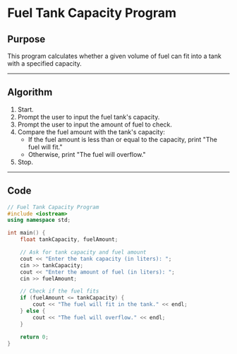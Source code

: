 # Fuel Tank Capacity Program

## Purpose
This program calculates whether a given volume of fuel can fit into a tank with a specified capacity.

---

## Algorithm
1. Start.
2. Prompt the user to input the fuel tank's capacity.
3. Prompt the user to input the amount of fuel to check.
4. Compare the fuel amount with the tank's capacity:
   - If the fuel amount is less than or equal to the capacity, print "The fuel will fit."
   - Otherwise, print "The fuel will overflow."
5. Stop.

---

## Code
```cpp
// Fuel Tank Capacity Program
#include <iostream>
using namespace std;

int main() {
    float tankCapacity, fuelAmount;

    // Ask for tank capacity and fuel amount
    cout << "Enter the tank capacity (in liters): ";
    cin >> tankCapacity;
    cout << "Enter the amount of fuel (in liters): ";
    cin >> fuelAmount;

    // Check if the fuel fits
    if (fuelAmount <= tankCapacity) {
        cout << "The fuel will fit in the tank." << endl;
    } else {
        cout << "The fuel will overflow." << endl;
    }

    return 0;
}
